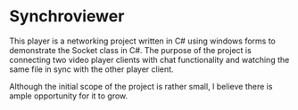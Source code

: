 # Synchroviewer

This player is a networking project written in C# using windows forms to demonstrate the Socket class in C#. The purpose of the project is connecting two video player clients with chat functionality and watching the same file in sync with the other player client.

Although the initial scope of the project is rather small, I believe there is ample opportunity for it to grow.
